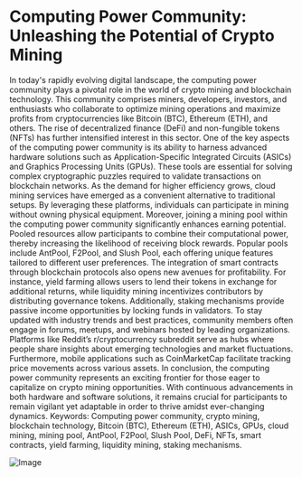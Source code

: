 # Computing Power Community: Unleashing the Potential of Crypto Mining
In today's rapidly evolving digital landscape, the computing power community plays a pivotal role in the world of crypto mining and blockchain technology. This community comprises miners, developers, investors, and enthusiasts who collaborate to optimize mining operations and maximize profits from cryptocurrencies like Bitcoin (BTC), Ethereum (ETH), and others. The rise of decentralized finance (DeFi) and non-fungible tokens (NFTs) has further intensified interest in this sector.
One of the key aspects of the computing power community is its ability to harness advanced hardware solutions such as Application-Specific Integrated Circuits (ASICs) and Graphics Processing Units (GPUs). These tools are essential for solving complex cryptographic puzzles required to validate transactions on blockchain networks. As the demand for higher efficiency grows, cloud mining services have emerged as a convenient alternative to traditional setups. By leveraging these platforms, individuals can participate in mining without owning physical equipment.
Moreover, joining a mining pool within the computing power community significantly enhances earning potential. Pooled resources allow participants to combine their computational power, thereby increasing the likelihood of receiving block rewards. Popular pools include AntPool, F2Pool, and Slush Pool, each offering unique features tailored to different user preferences.
The integration of smart contracts through blockchain protocols also opens new avenues for profitability. For instance, yield farming allows users to lend their tokens in exchange for additional returns, while liquidity mining incentivizes contributors by distributing governance tokens. Additionally, staking mechanisms provide passive income opportunities by locking funds in validators.
To stay updated with industry trends and best practices, community members often engage in forums, meetups, and webinars hosted by leading organizations. Platforms like Reddit’s r/cryptocurrency subreddit serve as hubs where people share insights about emerging technologies and market fluctuations. Furthermore, mobile applications such as CoinMarketCap facilitate tracking price movements across various assets.
In conclusion, the computing power community represents an exciting frontier for those eager to capitalize on crypto mining opportunities. With continuous advancements in both hardware and software solutions, it remains crucial for participants to remain vigilant yet adaptable in order to thrive amidst ever-changing dynamics.
Keywords: Computing power community, crypto mining, blockchain technology, Bitcoin (BTC), Ethereum (ETH), ASICs, GPUs, cloud mining, mining pool, AntPool, F2Pool, Slush Pool, DeFi, NFTs, smart contracts, yield farming, liquidity mining, staking mechanisms.

![Image](https://github.com/user-attachments/assets/4a25d116-2220-4385-b08e-f287af8fcbc4)
